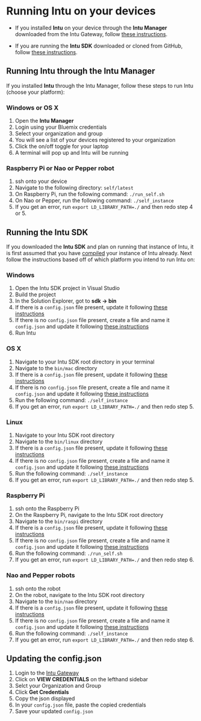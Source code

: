 # Running Intu on your devices

* If you installed **Intu** on your device through the **Intu Manager** downloaded from the Intu Gateway, follow [these instructions](#intu-through-manager).

* If you are running the **Intu SDK** downloaded or cloned from GitHub, follow [these instructions](#intu-sdk).

## <a name="intu-through-manager">Running Intu through the Intu Manager</a>
If you installed **Intu** through the Intu Manager, follow these steps to run Intu (choose your platform):

### Windows or OS X
1. Open the **Intu Manager**
2. Login using your Bluemix credentials
3. Select your organization and group
4. You will see a list of your devices registered to your organization
5. Click the on/off toggle for your laptop
6. A terminal will pop up and Intu will be running

### Raspberry Pi or Nao or Pepper robot
1. ssh onto your device
2. Navigate to the following directory: `self/latest`
3. On Raspberry Pi, run the following command: `./run_self.sh`
4. On Nao or Pepper, run the following command: `./self_instance`
5. If you get an error, run `export LD_LIBRARY_PATH=./` and then redo step 4 or 5.


## <a name="intu-sdk">Running the Intu SDK</a>
If you downloaded the **Intu SDK** and plan on running that instance of Intu, it is first assumed that you have [compiled](../installation/compiliation.md) your instance of Intu already. Next follow the instructions based off of which platform you intend to run Intu on:

### Windows
1. Open the Intu SDK project in Visual Studio
2. Build the project
3. In the Solution Explorer, got to **sdk -> bin**
4. If there is a `config.json` file present, update it following [these instructions](#updating-config)
5. If there is no `config.json` file present, create a file and name it `config.json` and update it following [these instructions](#updating-config)
6. Run Intu

### OS X
1. Navigate to your Intu SDK root directory in your terminal
2. Navigate to the `bin/mac` directory
3. If there is a `config.json` file present, update it following [these instructions](#updating-config)
4. If there is no `config.json` file present, create a file and name it `config.json` and update it following [these instructions](#updating-config)
5. Run the following command: `./self_instance`
6. If you get an error, run `export LD_LIBRARY_PATH=./` and then redo step 5.

### Linux
1. Navigate to your Intu SDK root directory
2. Navigate to the `bin/linux` directory
3. If there is a `config.json` file present, update it following [these instructions](#updating-config)
4. If there is no `config.json` file present, create a file and name it `config.json` and update it following [these instructions](#updating-config)
3. Run the following command: `./self_instance`
4. If you get an error, run `export LD_LIBRARY_PATH=./` and then redo step 5.

### Raspberry Pi
1. ssh onto the Raspberry Pi
2. On the Raspberry Pi, navigate to the Intu SDK root directory
3. Navigate to the `bin/raspi` directory
4. If there is a `config.json` file present, update it following [these instructions](#updating-config)
5. If there is no `config.json` file present, create a file and name it `config.json` and update it following [these instructions](#updating-config)
6. Run the following command: `./run_self.sh`
7. If you get an error, run `export LD_LIBRARY_PATH=./` and then redo step 6.

### Nao and Pepper robots
1. ssh onto the robot
2. On the robot, navigate to the Intu SDK root directory
3. Navigate to the `bin/nao` directory
4. If there is a `config.json` file present, update it following [these instructions](#updating-config)
5. If there is no `config.json` file present, create a file and name it `config.json` and update it following [these instructions](#updating-config)
6. Run the following command: `./self_instance`
7. If you get an error, run `export LD_LIBRARY_PATH=./` and then redo step 6.

## <a name="updating-config">Updating the config.json</a>
1. Login to the [Intu Gateway](https://rg-gateway.mybluemix.net)
2. Click on **VIEW CREDENTIALS** on the lefthand sidebar
3. Selct your Organization and Group
4. Click **Get Credentials**
5. Copy the json displayed
6. In your `config.json` file, paste the copied credentials
7. Save your updated `config.json`

